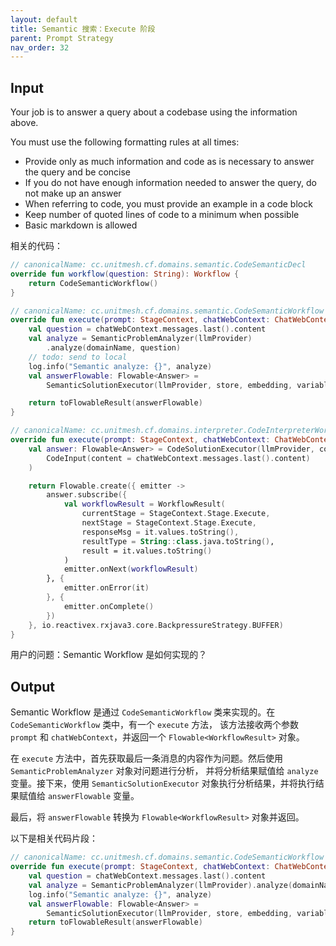 ```yaml
---
layout: default
title: Semantic 搜索：Execute 阶段
parent: Prompt Strategy
nav_order: 32
---
```


## Input

Your job is to answer a query about a codebase using the information above.

You must use the following formatting rules at all times:

- Provide only as much information and code as is necessary to answer the query and be concise
- If you do not have enough information needed to answer the query, do not make up an answer
- When referring to code, you must provide an example in a code block
- Keep number of quoted lines of code to a minimum when possible
- Basic markdown is allowed

相关的代码：

```kotlin
// canonicalName: cc.unitmesh.cf.domains.semantic.CodeSemanticDecl
override fun workflow(question: String): Workflow {
    return CodeSemanticWorkflow()
}    
```

```kotlin
// canonicalName: cc.unitmesh.cf.domains.semantic.CodeSemanticWorkflow
override fun execute(prompt: StageContext, chatWebContext: ChatWebContext): Flowable<WorkflowResult> {
    val question = chatWebContext.messages.last().content
    val analyze = SemanticProblemAnalyzer(llmProvider)
        .analyze(domainName, question)
    // todo: send to local
    log.info("Semantic analyze: {}", analyze)
    val answerFlowable: Flowable<Answer> =
        SemanticSolutionExecutor(llmProvider, store, embedding, variableResolver).execute(analyze)

    return toFlowableResult(answerFlowable)
}
```

```kotlin
// canonicalName: cc.unitmesh.cf.domains.interpreter.CodeInterpreterWorkflow
override fun execute(prompt: StageContext, chatWebContext: ChatWebContext): Flowable<WorkflowResult> {
    val answer: Flowable<Answer> = CodeSolutionExecutor(llmProvider, codeInterpreter).execute(
        CodeInput(content = chatWebContext.messages.last().content)
    )

    return Flowable.create({ emitter ->
        answer.subscribe({
            val workflowResult = WorkflowResult(
                currentStage = StageContext.Stage.Execute,
                nextStage = StageContext.Stage.Execute,
                responseMsg = it.values.toString(),
                resultType = String::class.java.toString(),
                result = it.values.toString()
            )
            emitter.onNext(workflowResult)
        }, {
            emitter.onError(it)
        }, {
            emitter.onComplete()
        })
    }, io.reactivex.rxjava3.core.BackpressureStrategy.BUFFER)
}
```

用户的问题：Semantic Workflow 是如何实现的？

## Output

Semantic Workflow 是通过 `CodeSemanticWorkflow` 类来实现的。在 `CodeSemanticWorkflow` 类中，有一个 `execute` 方法，
该方法接收两个参数 `prompt` 和 `chatWebContext`，并返回一个 `Flowable<WorkflowResult>` 对象。

在 `execute` 方法中，首先获取最后一条消息的内容作为问题。然后使用 `SemanticProblemAnalyzer` 对象对问题进行分析，
并将分析结果赋值给 `analyze` 变量。接下来，使用 `SemanticSolutionExecutor`
对象执行分析结果，并将执行结果赋值给 `answerFlowable` 变量。

最后，将 `answerFlowable` 转换为 `Flowable<WorkflowResult>` 对象并返回。

以下是相关代码片段：

```kotlin
// canonicalName: cc.unitmesh.cf.domains.semantic.CodeSemanticWorkflow
override fun execute(prompt: StageContext, chatWebContext: ChatWebContext): Flowable<WorkflowResult> {
    val question = chatWebContext.messages.last().content
    val analyze = SemanticProblemAnalyzer(llmProvider).analyze(domainName, question)
    log.info("Semantic analyze: {}", analyze)
    val answerFlowable: Flowable<Answer> =
        SemanticSolutionExecutor(llmProvider, store, embedding, variableResolver).execute(analyze)
    return toFlowableResult(answerFlowable)
}
```
